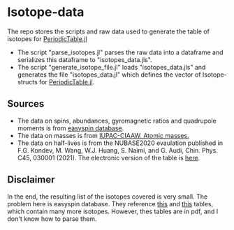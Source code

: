 # Isotope-data
The repo stores the scripts and raw data used to generate the table of isotopes for [PeriodicTable.jl](https://github.com/JuliaPhysics/PeriodicTable.jl)
- The script "parse_isotopes.jl" parses the raw data into a dataframe and serializes this dataframe to "isotopes_data.jls".
- The script "generate_isotope_file.jl" loads "isotopes_data.jls" and generates the file "isotopes_data.jl" which defines the vector of Isotope-structs for [PeriodicTable.jl](https://github.com/JuliaPhysics/PeriodicTable.jl).

## Sources
- The data on spins, abundances, gyromagnetic ratios and quadrupole moments is from [easyspin database](https://easyspin.org/documentation/isotopetable.html).
- The data on masses is from [IUPAC-CIAAW. Atomic masses.](https://ciaaw.org/atomic-masses.htm)
- The data on half-lives is from the NUBASE2020 evaulation published in F.G. Kondev, M. Wang, W.J. Huang, S. Naimi, and G. Audi, Chin. Phys. C45, 030001 (2021). The electronic version of the table is [here](https://www-nds.iaea.org/amdc/ame2020/nubase_3.mas20.txt).

## Disclaimer
In the end, the resulting list of the isotopes covered is very small. The problem here is easyspin database.
They reference [this](https://www-nds.iaea.org/publications/indc/indc-nds-0658.pdf) and [this](https://www-nds.iaea.org/publications/indc/indc-nds-0650.pdf) tables, which contain many more isotopes.
However, thes tables are in pdf, and I don't know how to parse them.